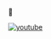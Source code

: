 👾

[![youtube](https://img.shields.io/youtube/channel/subscribers/UCzh3Yw1KNcbXUHOBK_AzquQ?style=for-the-badge&logo=youtube&label=SUBS)](https://youtube.com/@abobija)

<!--
---
![Alija's github stats](https://github-readme-stats.vercel.app/api/top-langs/?username=abobija&layout=compact&hide=html,css,cmake,makefile,scss,objective-c,batchfile&theme=radical&hide_border=true&border_radius=0&langs_count=10&cache_seconds=1800)
-->
